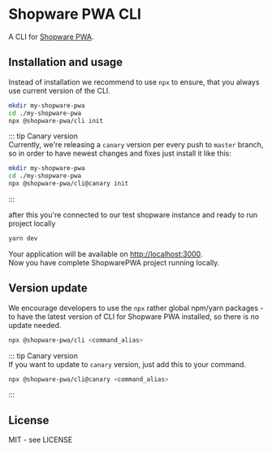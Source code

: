 # Shopware PWA CLI

A CLI for [Shopware PWA](https://github.com/DivanteLtd/shopware-pwa).

## Installation and usage

Instead of installation we recommend to use `npx` to ensure, that you always use current version of the CLI.

```bash
mkdir my-shopware-pwa
cd ./my-shopware-pwa
npx @shopware-pwa/cli init
```

::: tip Canary version  
Currently, we're releasing a `canary` version per every push to `master` branch, so in order to have newest changes and fixes just install it like this:

```bash
mkdir my-shopware-pwa
cd ./my-shopware-pwa
npx @shopware-pwa/cli@canary init
```

:::

after this you're connected to our test shopware instance and ready to run project locally

```bash
yarn dev
```

Your application will be available on [http://localhost:3000](http://localhost:3000).  
Now you have complete ShopwarePWA project running locally.

## Version update

We encourage developers to use the `npx` rather global npm/yarn packages - to have the latest version of CLI for Shopware PWA installed, so there is no update needed.

```bash
npx @shopware-pwa/cli <command_alias>
```

::: tip Canary version  
If you want to update to `canary` version, just add this to your command.

```bash
npx @shopware-pwa/cli@canary <command_alias>
```

:::

## License

MIT - see LICENSE
